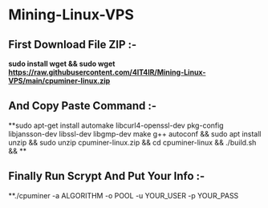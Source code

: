 # Mining-Linux-VPS
 
## First Download File ZIP :-
 
**sudo install wget && sudo wget https://raw.githubusercontent.com/4lT4lR/Mining-Linux-VPS/main/cpuminer-linux.zip**
 
## And Copy Paste Command :-
 
**sudo apt-get install automake libcurl4-openssl-dev pkg-config libjansson-dev libssl-dev libgmp-dev make g++ autoconf && sudo apt install unzip && sudo unzip cpuminer-linux.zip && cd cpuminer-linux && ./build.sh && 
**
  
## Finally Run Scrypt And Put Your Info :-
 
**./cpuminer -a ALGORITHM -o POOL -u YOUR_USER -p YOUR_PASS
